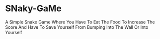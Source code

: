# SNaky-GaMe
A Simple Snake Game Where You Have To Eat The Food To Increase The Score And Have To Save Yourself From Bumping Into The Wall Or Into Yourself 
